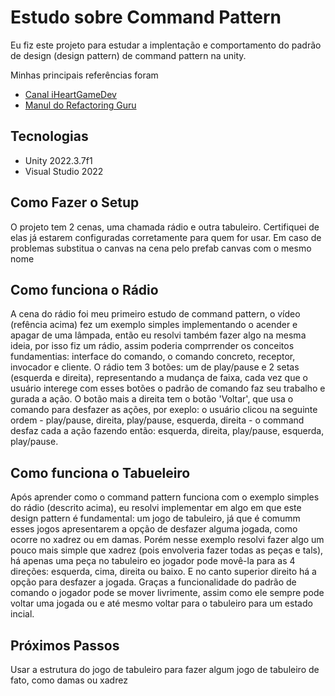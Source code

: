 # Estudo sobre Command Pattern
Eu fiz este projeto para estudar a implentação e comportamento do padrão de design (design pattern) de command pattern na unity.

Minhas principais referências foram
- [Canal iHeartGameDev](https://www.youtube.com/watch?v=oLRINAn0cuw)
- [Manul do Refactoring Guru](https://refactoring.guru/design-patterns/command)

## Tecnologias
- Unity 2022.3.7f1
- Visual Studio 2022

## Como Fazer o Setup
O projeto tem 2 cenas, uma chamada rádio e outra tabuleiro. Certifiquei de elas já estarem configuradas corretamente para quem for usar. Em caso de problemas substitua o canvas na cena pelo prefab canvas com o mesmo nome

## Como funciona o Rádio
A cena do rádio foi meu primeiro estudo de command pattern, o vídeo (refência acima) fez um exemplo simples implementando o acender e apagar de uma lâmpada, então eu resolvi também fazer algo na mesma ideia, por isso fiz um rádio, assim poderia comprrender os conceitos fundamentias: interface do comando, o comando concreto, receptor, invocador e cliente.
O rádio tem 3 botões: um de play/pause e 2 setas (esquerda e direita), representando a mudança de faixa, cada vez que o usuário interege com esses botões o padrão de comando faz seu trabalho e gurada a ação. O botão mais a direita tem o botão 'Voltar', que usa o comando para desfazer as ações, por exeplo: o usuário clicou na seguinte ordem - play/pause, direita, play/pause, esquerda, direita - o command desfaz cada a ação fazendo então: esquerda, direita, play/pause, esquerda, play/pause.

## Como funciona o Tabueleiro
Após aprender como o command pattern funciona com o exemplo simples do rádio (descrito acima), eu resolvi implementar em algo em que este design pattern é fundamental: um jogo de tabuleiro, já que é comumm esses jogos apresentarem a opção de desfazer alguma jogada, como ocorre no xadrez ou em damas.
Porém nesse exemplo resolvi fazer algo um pouco mais simple que xadrez (pois envolveria fazer todas as peças e tals), há apenas uma peça no tabuleiro eo jogador pode movê-la para as 4 direções: esquerda, cima, direita ou baixo. E no canto superior direito há a opção para desfazer a jogada. Graças a funcionalidade do padrão de comando o jogador pode se mover livrimente, assim como ele sempre pode voltar uma jogada ou e até mesmo voltar para o tabuleiro para um estado incial.

## Próximos Passos
Usar a estrutura do jogo de tabuleiro para fazer algum jogo de tabuleiro de fato, como damas ou xadrez
